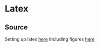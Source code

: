 # Latex

## Source

Setting up latex [here](https://castel.dev/post/lecture-notes-1/)
Including figures [here](https://github.com/gillescastel/inkscape-figures)
